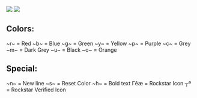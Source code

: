 ![](https://cdn.discordapp.com/attachments/798256869583093821/986742108700409946/1.png)
![](https://cdn.discordapp.com/attachments/798256869583093821/986742109044359258/2.png)
## Colors:
\~r\~ = Red
\~b\~ = Blue
\~g\~ = Green
\~y\~ = Yellow
\~p\~ = Purple
\~c\~ = Grey
\~m\~ = Dark Grey
\~u\~ = Black
\~o\~ = Orange

## Special:
\~n\~ = New line
\~s\~ = Reset Color
\~h\~ = Bold text
Γêæ = Rockstar Icon
┬ª = Rockstar Verified Icon
